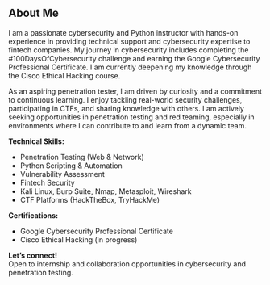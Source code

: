 ## About Me

I am a passionate cybersecurity and Python instructor with hands-on experience in providing technical support and cybersecurity expertise to fintech companies. My journey in cybersecurity includes completing the #100DaysOfCybersecurity challenge and earning the Google Cybersecurity Professional Certificate. I am currently deepening my knowledge through the Cisco Ethical Hacking course.

As an aspiring penetration tester, I am driven by curiosity and a commitment to continuous learning. I enjoy tackling real-world security challenges, participating in CTFs, and sharing knowledge with others. I am actively seeking opportunities in penetration testing and red teaming, especially in environments where I can contribute to and learn from a dynamic team.

**Technical Skills:**  
- Penetration Testing (Web & Network)
- Python Scripting & Automation
- Vulnerability Assessment
- Fintech Security
- Kali Linux, Burp Suite, Nmap, Metasploit, Wireshark
- CTF Platforms (HackTheBox, TryHackMe)

**Certifications:**  
- Google Cybersecurity Professional Certificate
- Cisco Ethical Hacking (in progress)

**Let’s connect!**  
Open to internship and collaboration opportunities in cybersecurity and penetration testing.
